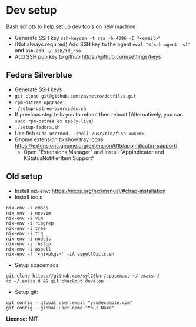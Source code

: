 # Dev setup

Bash scripts to help set up dev tools on new machine

* Generate SSH key `ssh-keygen -t rsa -b 4096 -C "<email>"`
* (Not always required) Add SSH key to the agent `eval "$(ssh-agent -s)"` and `ssh-add ~/.ssh/id_rsa`
* Add SSH pub key to github https://github.com/settings/keys

## Fedora Silverblue

* Generate SSH keys
* `git clone git@github.com:zaynetro/dotfiles.git`
* `rpm-ostree upgrade`
* `./setup-ostree-overrides.sh`
* If previous step tells you to reboot then reboot (Alternatively, you can `sudo rpm-ostree ex apply-live`)
* `./setup-fedora.sh`
* Use fish `sudo usermod --shell /usr/bin/fish <user>`
* Gnome extension to show tray icons https://extensions.gnome.org/extension/615/appindicator-support/
    * Open "Extensions Manager" and install "AppIndicator and KStatusNotifierItem Support"


## Old setup

* Install nix-env: https://nixos.org/nix/manual/#chap-installation
* Install tools

```
nix-env -i emacs
nix-env -i neovim
nix-env -i vim
nix-env -i ripgrep
nix-env -i tree
nix-env -i tig
nix-env -i nodejs
nix-env -i rustup
nix-env -i aspell
nix-env -f '<nixpkgs>' -iA aspellDicts.en
```

* Setup spacemacs: 

```
git clone https://github.com/syl20bnr/spacemacs ~/.emacs.d
cd ~/.emacs.d && git checkout develop`
```

* Setup git:

```
git config --global user.email "you@example.com"
git config --global user.name "Your Name"
```


**License:** MIT
